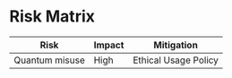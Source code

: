# Risk Matrix
| Risk | Impact | Mitigation |
|------|--------|------------|
| Quantum misuse | High | Ethical Usage Policy |